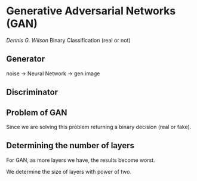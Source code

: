 # Generative Adversarial Networks (GAN)
_Dennis G. Wilson_
Binary Classification (real or not)


## Generator
noise -> Neural Network -> gen image

## Discriminator


## Problem of GAN
Since we are solving this problem returning a binary decision (real or fake).

## Determining the number of layers 
For GAN, as more layers we have, the results become worst.

We determine the size of layers with power of two.
